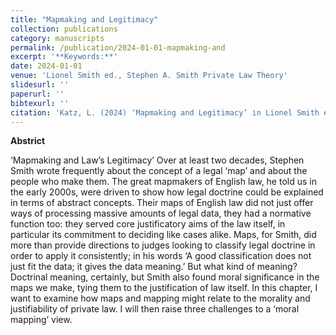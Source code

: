 ```yaml
---
title: "Mapmaking and Legitimacy"
collection: publications
category: manuscripts
permalink: /publication/2024-01-01-mapmaking-and
excerpt: '**Keywords:**'
date: 2024-01-01
venue: 'Lionel Smith ed., Stephen A. Smith Private Law Theory'
slidesurl: ''
paperurl: ''
bibtexurl: ''
citation: 'Katz, L. (2024) ‘Mapmaking and Legitimacy’ in Lionel Smith ed., Stephen A. Smith Private Law Theory (OUP)'
---
```

**Abstrict**

‘Mapmaking and Law’s Legitimacy’ Over at least two decades, Stephen Smith wrote frequently about the concept of a legal ‘map’ and about the people who make them. The great mapmakers of English law, he told us in the early 2000s, were driven to show how legal doctrine could be explained in terms of abstract concepts. Their maps of English law did not just offer ways of processing massive amounts of legal data, they had a normative function too: they served core justificatory aims of the law itself, in particular its commitment to deciding like cases alike. Maps, for Smith, did more than provide directions to judges looking to classify legal doctrine in order to apply it consistently; in his words ‘A good classification does not just fit the data; it gives the data meaning.’ But what kind of meaning? Doctrinal meaning, certainly, but Smith also found moral significance in the maps we make, tying them to the justification of law itself. In this chapter, I want to examine how maps and mapping might relate to the morality and justifiability of private law. I will then raise three challenges to a ‘moral mapping’ view.
